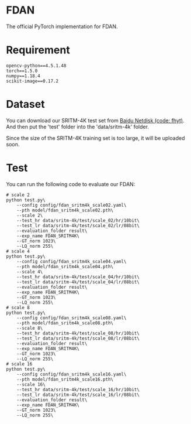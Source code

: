 # FDAN
The official PyTorch implementation for FDAN.

# Requirement
```
opencv-python==4.5.1.48
torch==1.5.0
numpy==1.18.4
scikit-image==0.17.2
```

# Dataset
You can download our SRITM-4K test set from [Baidu Netdisk (code: fhyt)](https://pan.baidu.com/s/1KD035L8UbrQrnd8hRNiB6A?pwd=fhyt). And then put the 'test' folder into the 'data/sritm-4k' folder.

Since the size of the SRITM-4K training set is too large, it will be uploaded soon.

# Test
You can run the following code to evaluate our FDAN:
```
# scale 2
python test.py\
    --config config/fdan_sritm4k_scale02.yaml\
    --pth model/fdan_sritm4k_scale02.pth\
    --scale 2\
    --test_hr data/sritm-4k/test/scale_02/hr/10bit\
    --test_lr data/sritm-4k/test/scale_02/lr/08bit\
    --evaluation_folder result\
    --exp_name FDAN_SRITM4K\
    --GT_norm 1023\
    --LQ_norm 255\
# scale 4
python test.py\
    --config config/fdan_sritm4k_scale04.yaml\
    --pth model/fdan_sritm4k_scale04.pth\
    --scale 4\
    --test_hr data/sritm-4k/test/scale_04/hr/10bit\
    --test_lr data/sritm-4k/test/scale_04/lr/08bit\
    --evaluation_folder result\
    --exp_name FDAN_SRITM4K\
    --GT_norm 1023\
    --LQ_norm 255\
# scale 8
python test.py\
    --config config/fdan_sritm4k_scale08.yaml\
    --pth model/fdan_sritm4k_scale08.pth\
    --scale 8\
    --test_hr data/sritm-4k/test/scale_08/hr/10bit\
    --test_lr data/sritm-4k/test/scale_08/lr/08bit\
    --evaluation_folder result\
    --exp_name FDAN_SRITM4K\
    --GT_norm 1023\
    --LQ_norm 255\
# scale 16
python test.py\
    --config config/fdan_sritm4k_scale16.yaml\
    --pth model/fdan_sritm4k_scale16.pth\
    --scale 16\
    --test_hr data/sritm-4k/test/scale_16/hr/10bit\
    --test_lr data/sritm-4k/test/scale_16/lr/08bit\
    --evaluation_folder result\
    --exp_name FDAN_SRITM4K\
    --GT_norm 1023\
    --LQ_norm 255\
```